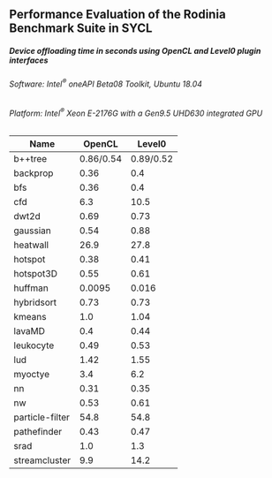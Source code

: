 ##  Performance Evaluation of the Rodinia Benchmark Suite in SYCL

##### Device offloading time in seconds using OpenCL and Level0 plugin interfaces
###### Software: Intel<sup>®</sup> oneAPI Beta08 Toolkit, Ubuntu 18.04
###### Platform: Intel<sup>®</sup> Xeon E-2176G with a Gen9.5 UHD630 integrated GPU

| Name | OpenCL | Level0 |
| --- | --- | --- | 
| b++tree | 0.86/0.54 | 0.89/0.52 |
| backprop | 0.36 | 0.4 | 
| bfs | 0.36 | 0.4 | 
| cfd | 6.3 | 10.5 |
| dwt2d | 0.69 | 0.73 |
| gaussian | 0.54 | 0.88 |
| heatwall | 26.9 | 27.8 |
| hotspot | 0.38 | 0.41 |
| hotspot3D | 0.55 | 0.61 |
| huffman | 0.0095 | 0.016 |
| hybridsort | 0.73 | 0.73 |
| kmeans | 1.0 | 1.04 |
| lavaMD | 0.4 | 0.44 |
| leukocyte | 0.49 | 0.53 |
| lud | 1.42 | 1.55 |
| myoctye | 3.4 | 6.2 |
| nn | 0.31 | 0.35 |
| nw | 0.53 | 0.61 |
| particle-filter | 54.8 | 54.8 |
| pathefinder | 0.43 | 0.47 |
| srad | 1.0 | 1.3 |
| streamcluster | 9.9 | 14.2 |

